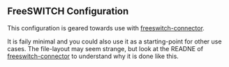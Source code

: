 ## FreeSWITCH Configuration

This configuration is geared towards use with
[freeswitch-connector](https://github.com/gidmoth/freeswitch-connector).

It is faily minimal and you could also use it as a starting-point
for other use cases. The file-layout may seem strange, but look
at the READNE of
[freeswitch-connector](https://github.com/gidmoth/freeswitch-connector)
to understand why it is done like this.
